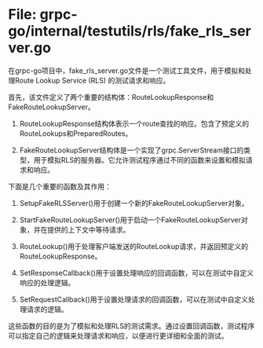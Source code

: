 # File: grpc-go/internal/testutils/rls/fake_rls_server.go

在grpc-go项目中，fake_rls_server.go文件是一个测试工具文件，用于模拟和处理Route Lookup Service (RLS) 的测试请求和响应。

首先，该文件定义了两个重要的结构体：RouteLookupResponse和FakeRouteLookupServer。

1. RouteLookupResponse结构体表示一个route查找的响应。包含了预定义的RouteLookups和PreparedRoutes。

2. FakeRouteLookupServer结构体是一个实现了grpc.ServerStream接口的类型，用于模拟RLS的服务器。它允许测试程序通过不同的函数来设置和模拟请求和响应。

下面是几个重要的函数及其作用：

1. SetupFakeRLSServer()用于创建一个新的FakeRouteLookupServer对象。

2. StartFakeRouteLookupServer()用于启动一个FakeRouteLookupServer对象，并在提供的上下文中等待请求。

3. RouteLookup()用于处理客户端发送的RouteLookup请求，并返回预定义的RouteLookupResponse。

4. SetResponseCallback()用于设置处理响应的回调函数，可以在测试中自定义响应的处理逻辑。

5. SetRequestCallback()用于设置处理请求的回调函数，可以在测试中自定义处理请求的逻辑。

这些函数的目的是为了模拟和处理RLS的测试需求。通过设置回调函数，测试程序可以指定自己的逻辑来处理请求和响应，以便进行更详细和全面的测试。

